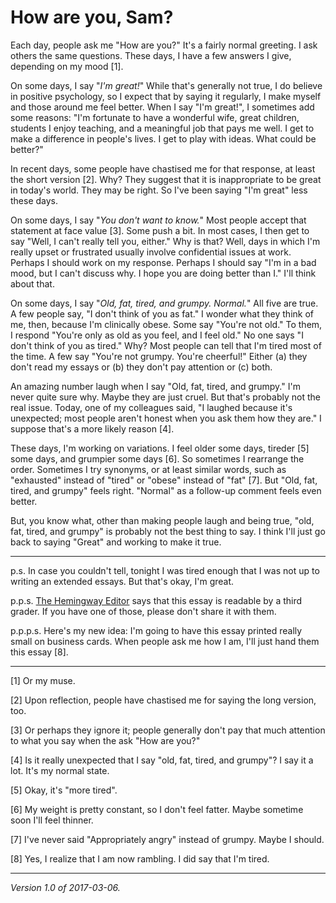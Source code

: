 How are you, Sam?
=================

Each day, people ask me "How are you?"  It's a fairly normal greeting.  I
ask others the same questions.  These days, I have a few answers I give,
depending on my mood [1].

On some days, I say "*I'm great!*"  While that's generally not true, I
do believe in positive psychology, so I expect that by saying it regularly,
I make myself and those around me feel better.  When I say "I'm great!",
I sometimes add some reasons: "I'm fortunate to have a wonderful wife,
great children, students I enjoy teaching, and a meaningful job that
pays me well.  I get to make a difference in people's lives.  I get to
play with ideas.  What could be better?"

In recent days, some people have chastised me for that response, at least
the short version [2].  Why?  They suggest that it is inappropriate to be
great in today's world.  They may be right.  So I've been saying "I'm
great" less these days.

On some days, I say "*You don't want to know.*"  Most people accept that
statement at face value [3].  Some push a bit.  In most cases, I then
get to say "Well, I can't really tell you, either."  Why is that?  Well,
days in which I'm really upset or frustrated usually involve confidential
issues at work.  Perhaps I should work on my response.  Perhaps I should
say "I'm in a bad mood, but I can't discuss why.  I hope you are doing
better than I."  I'll think about that.

On some days, I say "*Old, fat, tired, and grumpy.  Normal.*"  All five
are true.  A few people say, "I don't think of you as fat."  I wonder
what they think of me, then, because I'm clinically obese.  Some say
"You're not old."  To them, I respond "You're only as old as you feel,
and I feel old."  No one says "I don't think of you as tired."  Why?
Most people can tell that I'm tired most of the time.  A few say "You're
not grumpy.  You're cheerful!"  Either (a) they don't read my essays or
(b) they don't pay attention or (c) both.

An amazing number laugh when I say "Old, fat, tired, and grumpy."  I'm
never quite sure why.  Maybe they are just cruel.  But that's probably not
the real issue.  Today, one of my colleagues said, "I laughed because it's
unexpected; most people aren't honest when you ask them how they are."
I suppose that's a more likely reason [4].

These days, I'm working on variations.  I feel older some days, tireder [5]
some days, and grumpier some days [6].  So sometimes I rearrange the order.
Sometimes I try synonyms, or at least similar words, such as "exhausted"
instead of "tired" or "obese" instead of "fat" [7].  But "Old, fat, tired, and
grumpy" feels right.  "Normal" as a follow-up comment feels even better.

But, you know what, other than making people laugh and being true,
"old, fat, tired, and grumpy" is probably not the best thing to say.
I think I'll just go back to saying "Great" and working to make it true.

---

p.s. In case you couldn't tell, tonight I was tired enough that I was not
up to writing an extended essays.  But that's okay, I'm great.

p.p.s. [The Hemingway Editor](http://www.hemingwayapp.com/) says that
this essay is readable by a third grader.  If you have one of those, please
don't share it with them.

p.p.p.s. Here's my new idea: I'm going to have this essay printed really
small on business cards.  When people ask me how I am, I'll just hand them
this essay [8].

---

[1] Or my muse.

[2] Upon reflection, people have chastised me for saying the long version,
too.

[3] Or perhaps they ignore it; people generally don't pay that much attention
to what you say when the ask "How are you?"

[4] Is it really unexpected that I say "old, fat, tired, and grumpy"?  I
say it a lot.  It's my normal state.

[5] Okay, it's "more tired".

[6] My weight is pretty constant, so I don't feel fatter.  Maybe sometime
soon I'll feel thinner.

[7] I've never said "Appropriately angry" instead of grumpy.  Maybe I should.

[8] Yes, I realize that I am now rambling.  I did say that I'm tired.

---

*Version 1.0 of 2017-03-06.*
